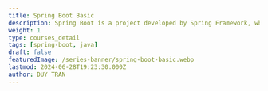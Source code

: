 ```yaml
---
title: Spring Boot Basic
description: Spring Boot is a project developed by Spring Framework, which helps developers build Java applications quickly and easily. This course will introduce Spring Boot and how to use it to develop Java applications.
weight: 1
type: courses_detail
tags: [spring-boot, java]
draft: false
featuredImage: /series-banner/spring-boot-basic.webp
lastmod: 2024-06-28T19:23:30.000Z
author: DUY TRAN
---
```



